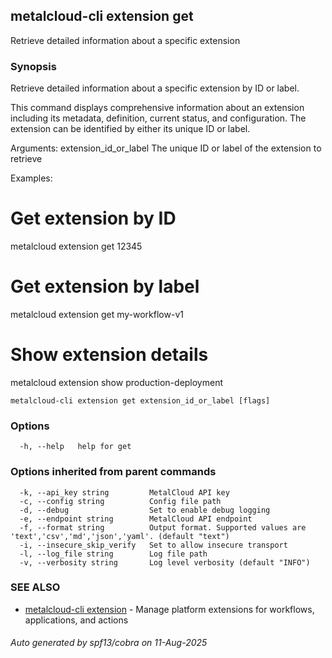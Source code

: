 ## metalcloud-cli extension get

Retrieve detailed information about a specific extension

### Synopsis

Retrieve detailed information about a specific extension by ID or label.

This command displays comprehensive information about an extension including its
metadata, definition, current status, and configuration. The extension can be
identified by either its unique ID or label.

Arguments:
  extension_id_or_label    The unique ID or label of the extension to retrieve

Examples:
  # Get extension by ID
  metalcloud extension get 12345
  
  # Get extension by label
  metalcloud extension get my-workflow-v1
  
  # Show extension details
  metalcloud extension show production-deployment

```
metalcloud-cli extension get extension_id_or_label [flags]
```

### Options

```
  -h, --help   help for get
```

### Options inherited from parent commands

```
  -k, --api_key string         MetalCloud API key
  -c, --config string          Config file path
  -d, --debug                  Set to enable debug logging
  -e, --endpoint string        MetalCloud API endpoint
  -f, --format string          Output format. Supported values are 'text','csv','md','json','yaml'. (default "text")
  -i, --insecure_skip_verify   Set to allow insecure transport
  -l, --log_file string        Log file path
  -v, --verbosity string       Log level verbosity (default "INFO")
```

### SEE ALSO

* [metalcloud-cli extension](metalcloud-cli_extension.md)	 - Manage platform extensions for workflows, applications, and actions

###### Auto generated by spf13/cobra on 11-Aug-2025
